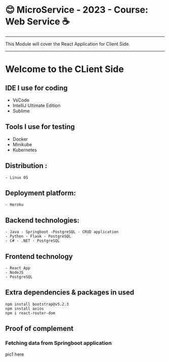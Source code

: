 # :blush:  MicroService - 2023 - Course: Web Service :coffee:
*********************************************************
This Module will cover the React Application for Client Side.
**********************************************************
# Welcome to the CLient Side 
## IDE I use for coding

   - VsCode
   - IntelliJ Ultimate Edition
   - Sublime

## Tools I use for testing

   - Docker
   - Minikube
   - Kubernetes

## Distribution :

    - Linux OS

## Deployment platform:

    - Heroku

## Backend technologies:

    - Java - Springboot -PostgreSQL - CRUD application
    - Python - Flask - PostgreSQL
    - C# - .NET - PostgreSQL

## Frontend technology 

    - React App
    - NodeJS
    - PostgreSQL

## Extra dependencies & packages in used

```
npm install bootstrap@v5.2.3
npm install axios
npm i react-router-dom
```

## Proof of complement
### Fetching data from Springboot application
pic1 here

